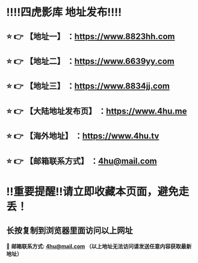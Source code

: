 
:bangbang::bangbang:四虎影库 地址发布:bangbang::bangbang:
==
:star: :point_right: 【地址一】 ：https://www.8823hh.com
------
:star: :point_right: 【地址二】 ：https://www.6639yy.com
------
:star: :point_right: 【地址三】 ：https://www.8834jj.com
------
:star: :point_right: 【大陆地址发布页】 ：https://www.4hu.me
------
:star: :point_right: 【海外地址】 ：https://www.4hu.tv
------
:star: :point_right: 【邮箱联系方式】 ：4hu@mail.com
------
:bangbang:重要提醒:bangbang:请立即收藏本页面，避免走丢！
==

长按复制到浏览器里面访问以上网址
-

:e-mail: __邮箱联系方式: 4hu@mail.com （以上地址无法访问请发送任意内容获取最新地址）__
